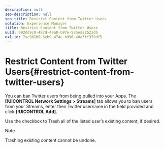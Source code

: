 ```yaml
---
description: null
seo-description: null
seo-title: Restrict Content from Twitter Users
solution: Experience Manager
title: Restrict Content from Twitter Users
uuid: 692dd9c0-487d-4ea8-b87e-58bea22522db
exl-id: 7ac981b9-6eb9-474e-b990-48a3ff339df5
---
```

# Restrict Content from Twitter Users{#restrict-content-from-twitter-users}

You can ban Twitter users from being pulled into your Apps. The **[!UICONTROL Network Settings > Streams]** tab allows you to ban users from your Streams, enter their Twitter username in the field provided and click **[!UICONTROL Add]**.

Use the checkbox to Trash all of the listed user’s existing content, if desired.

>[!NOTE]
>
>Trashing existing content cannot be undone.

